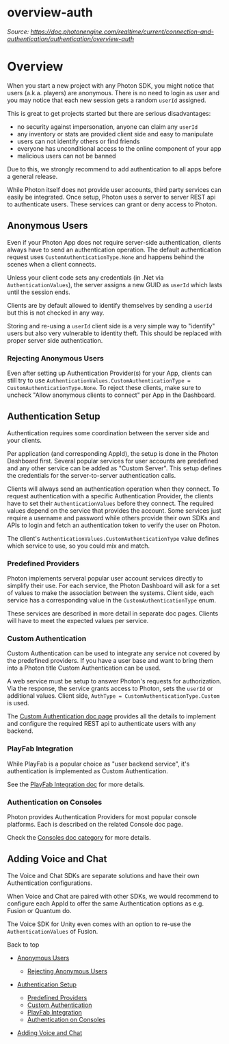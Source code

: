 # overview-auth

_Source: https://doc.photonengine.com/realtime/current/connection-and-authentication/authentication/overview-auth_

# Overview

When you start a new project with any Photon SDK, you might notice that users (a.k.a. players) are anonymous. There is no need to login as user and you may notice that each new session gets a random `userId` assigned.

This is great to get projects started but there are serious disadvantages:

- no security against impersonation, anyone can claim any `userId`
- any inventory or stats are provided client side and easy to manipulate
- users can not identify others or find friends
- everyone has unconditional access to the online component of your app
- malicious users can not be banned

Due to this, we strongly recommend to add authentication to all apps before a general release.

While Photon itself does not provide user accounts, third party services can easily be integrated. Once setup, Photon uses a server to server REST api to authenticate users. These services can grant or deny access to Photon.

## Anonymous Users

Even if your Photon App does not require server-side authentication, clients always have to send an authentication operation. The default authentication request uses `CustomAuthenticationType.None` and happens behind the scenes when a client connects.

Unless your client code sets any credentials (in .Net via `AuthenticationValues`), the server assigns a new GUID as `userId` which lasts until the session ends.

Clients are by default allowed to identify themselves by sending a `userId` but this is not checked in any way.

Storing and re-using a `userId` client side is a very simple way to "identify" users but also very vulnerable to identity theft. This should be replaced with proper server side authentication.

### Rejecting Anonymous Users

Even after setting up Authentication Provider(s) for your App, clients can still try to use `AuthenticationValues.CustomAuthenticationType = CustomAuthenticationType.None`. To reject these clients, make sure to uncheck "Allow anonymous clients to connect" per App in the Dashboard.

## Authentication Setup

Authentication requires some coordination between the server side and your clients.

Per application (and corresponding AppId), the setup is done in the Photon Dashboard first. Several popular services for user accounts are predefined and any other service can be added as "Custom Server". This setup defines the credentials for the server-to-server authentication calls.

Clients will always send an authentication operation when they connect. To request authentication with a specific Authentication Provider, the clients have to set their `AuthenticationValues` before they connect. The required values depend on the service that provides the account. Some services just require a username and password while others provide their own SDKs and APIs to login and fetch an authentication token to verify the user on Photon.

The client's `AuthenticationValues.CustomAuthenticationType` value defines which service to use, so you could mix and match.

### Predefined Providers

Photon implements serveral popular user account services directly to simplify their use. For each service, the Photon Dashboard will ask for a set of values to make the association between the systems. Client side, each service has a corresponding value in the `CustomAuthenticationType` enum.

These services are described in more detail in separate doc pages. Clients will have to meet the expected values per service.

### Custom Authentication

Custom Authentication can be used to integrate any service not covered by the predefined providers. If you have a user base and want to bring them into a Photon title Custom Authentication can be used.

A web service must be setup to answer Photon's requests for authorization. Via the response, the service grants access to Photon, sets the `userId` or additional values. Client side, `AuthType = CustomAuthenticationType.Custom` is used.

The [Custom Authentication doc page](/realtime/current/connection-and-authentication/authentication/custom-authentication) provides all the details to implement and configure the required REST api to authenticate users with any backend.

### PlayFab Integration

While PlayFab is a popular choice as "user backend service", it's authentication is implemented as Custom Authentication.

See the [PlayFab Integration doc](/realtime/current/reference/playfab) for more details.

### Authentication on Consoles

Photon provides Authentication Providers for most popular console platforms. Each is described on the related Console doc page.

Check the [Consoles doc category](/realtime/current/consoles/overview) for more details.

## Adding Voice and Chat

The Voice and Chat SDKs are separate solutions and have their own Authentication configurations.

When Voice and Chat are paired with other SDKs, we would recommend to configure each AppId to offer the same Authentication options as e.g. Fusion or Quantum do.

The Voice SDK for Unity even comes with an option to re-use the `AuthenticationValues` of Fusion.

Back to top

- [Anonymous Users](#anonymous-users)

  - [Rejecting Anonymous Users](#rejecting-anonymous-users)

- [Authentication Setup](#authentication-setup)

  - [Predefined Providers](#predefined-providers)
  - [Custom Authentication](#custom-authentication)
  - [PlayFab Integration](#playfab-integration)
  - [Authentication on Consoles](#authentication-on-consoles)

- [Adding Voice and Chat](#adding-voice-and-chat)